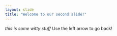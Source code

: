 ```yaml
---
layout: slide
title: "Welcome to our second slide!"
---
```

*this is some witty stuff* 
Use the left arrow to go back!
